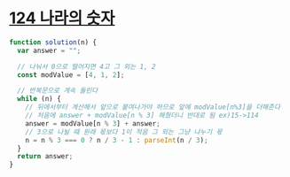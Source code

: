# [124 나라의 숫자](https://programmers.co.kr/learn/courses/30/lessons/12899#)

```js
function solution(n) {
  var answer = "";

  // 나눠서 0으로 떨어지면 4고 그 외는 1, 2
  const modValue = [4, 1, 2];

  // 반복문으로 계속 돌린다
  while (n) {
    // 뒤에서부터 계산해서 앞으로 붙여나가야 하므로 앞에 modValue[n%3]을 더해준다
    // 처음에 answer + modValue[n % 3] 해줬더니 반대로 됨 ex)15->114
    answer = modValue[n % 3] + answer;
    // 3으로 나뉠 때 원래 몫보다 1이 적음 그 외는 그냥 나누기 몫
    n = n % 3 === 0 ? n / 3 - 1 : parseInt(n / 3);
  }
  return answer;
}
```
